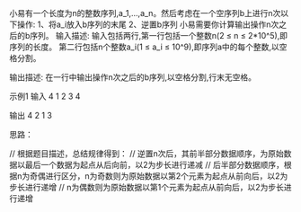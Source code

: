 小易有一个长度为n的整数序列,a_1,...,a_n。然后考虑在一个空序列b上进行n次以下操作:
1、将a_i放入b序列的末尾
2、逆置b序列
小易需要你计算输出操作n次之后的b序列。
输入描述:
输入包括两行,第一行包括一个整数n(2 ≤ n ≤ 2*10^5),即序列的长度。
第二行包括n个整数a_i(1 ≤ a_i ≤ 10^9),即序列a中的每个整数,以空格分割。


输出描述:
在一行中输出操作n次之后的b序列,以空格分割,行末无空格。

示例1
输入
4
1 2 3 4

输出
4 2 1 3


思路：

// 根据题目描述，总结规律得到：
// 逆置n次后，其前半部分数据顺序，为原始数据以最后一个数据为起点从后向前，以2为步长进行递减
// 后半部分数据顺序，根据n为奇偶进行区分，n为奇数则为原始数据以第2个元素为起点从前向后，以2为步长进行递增
// n为偶数则为原始数据以第1个元素为起点从前向后，以2为步长进行递增
